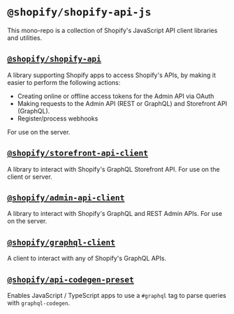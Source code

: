 # `@shopify/shopify-api-js`

This mono-repo is a collection of Shopify's JavaScript API client libraries and utilities.

## [`@shopify/shopify-api`](./packages/shopify-api)

A library supporting Shopify apps to access Shopify's APIs, by making it easier to perform the following actions:

- Creating online or offline access tokens for the Admin API via OAuth
- Making requests to the Admin API (REST or GraphQL) and Storefront API (GraphQL).
- Register/process webhooks

For use on the server.

## [`@shopify/storefront-api-client`](./packages/storefront-api-client)

A library to interact with Shopify's GraphQL Storefront API. For use on the client or server.

## [`@shopify/admin-api-client`](./packages/admin-api-client)

A library to interact with Shopify's GraphQL and REST Admin APIs. For use on the server.

## [`@shopify/graphql-client`](./packages/graphql-client)

A client to interact with any of Shopify's GraphQL APIs.

## [`@shopify/api-codegen-preset`](./packages/api-codegen-preset)

Enables JavaScript / TypeScript apps to use a `#graphql` tag to parse queries with `graphql-codegen`.
